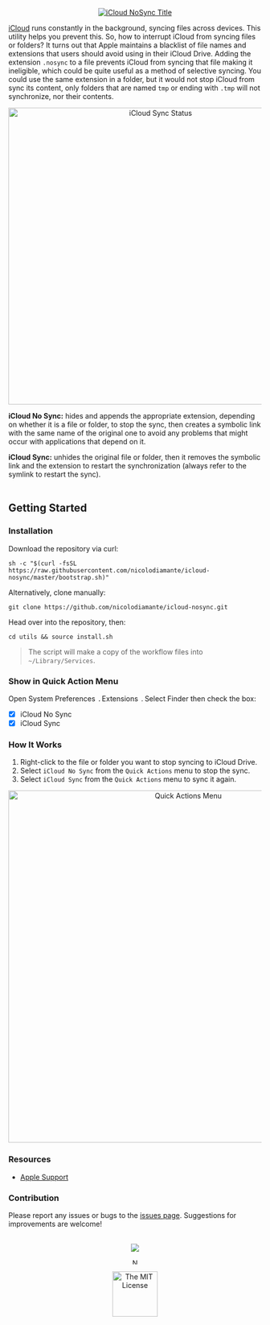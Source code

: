 <p align="center"><a href="#"><img src="https://user-images.githubusercontent.com/48920263/110962274-1605ca80-8351-11eb-8e71-c3b43d6e48fd.png" draggable="false" ondragstart="return false;" alt="iCloud NoSync Title" title="iCloud NoSync" /></a></p>

[iCloud][apple-icloud] runs constantly in the background, syncing files across
devices. This utility helps you prevent this. So, how to interrupt iCloud from
syncing files or folders? It turns out that Apple maintains a blacklist of file
names and extensions that users should avoid using in their iCloud Drive. Adding
the extension `.nosync` to a file prevents iCloud from syncing that file making
it ineligible, which could be quite useful as a method of selective syncing.
You could use the same extension in a folder, but it would not stop iCloud from
sync its content, only folders that are named `tmp` or ending with `.tmp` will
not synchronize, nor their contents.

<p align="center"><a href="#"><img src="https://user-images.githubusercontent.com/48920263/110946875-b9e67a80-833f-11eb-806b-5252af874b8e.png" draggable="false" ondragstart="return false;" alt="iCloud Sync Status" title="iCloud Sync Status" width="590px" /></a></p>

**iCloud No Sync:** hides and appends the appropriate extension, depending on
whether it is a file or folder, to stop the sync, then creates a symbolic
link with the same name of the original one to avoid any problems that might
occur with applications that depend on it.

**iCloud Sync:** unhides the original file or folder, then it removes the
symbolic link and the extension to restart the synchronization (always
refer to the symlink to restart the sync).<br/><br/>

## Getting Started

### Installation

Download the repository via curl:

```shell
sh -c "$(curl -fsSL https://raw.githubusercontent.com/nicolodiamante/icloud-nosync/master/bootstrap.sh)"
```

Alternatively, clone manually:

```shell
git clone https://github.com/nicolodiamante/icloud-nosync.git
```

Head over into the repository, then:

```shell
cd utils && source install.sh
```

> The script will make a copy of the workflow files into `~/Library/Services`.

### Show in Quick Action Menu

Open System Preferences <a href="#"><img src="https://user-images.githubusercontent.com/48920263/113451325-0df5f380-9402-11eb-80ea-cf4140340ab4.png" draggable="false" ondragstart="return false;" alt="Arrow" title="Arrow" width="5.4px" /></a> Extensions <a href="#"><img src="https://user-images.githubusercontent.com/48920263/113451325-0df5f380-9402-11eb-80ea-cf4140340ab4.png" draggable="false" ondragstart="return false;" alt="Arrow" title="Arrow" width="5.4px" /></a> Select Finder then check the box:

- [x] iCloud No Sync
- [x] iCloud Sync

### How It Works

1. Right-click to the file or folder you want to stop syncing to iCloud Drive.
2. Select `iCloud No Sync` from the `Quick Actions` menu to stop the sync.
3. Select `iCloud Sync` from the `Quick Actions` menu to sync it again.

<p align="center"><a href="#"><img src="https://user-images.githubusercontent.com/48920263/110946959-d5518580-833f-11eb-9eca-f7f8134e2cc9.png" draggable="false" ondragstart="return false;" alt="Quick Actions Menu" title="Quick Actions Menu" width="700px" /></a></p>

### Resources

- [Apple Support][apple-guide]

### Contribution

Please report any issues or bugs to the [issues page][issues]. Suggestions for improvements
are welcome!<br/><br/>

<p align="center"><a href="#"><img src="https://user-images.githubusercontent.com/48920263/113406768-5a164900-93ac-11eb-94a7-09377a52bf53.png" draggable="false" ondragstart="return false;" /></a></p>

<p align="center"><a href="https://nicolodiamante.com" target="_blank"><img src="https://user-images.githubusercontent.com/48920263/113433823-31a84200-93e0-11eb-9ffb-9111b389ef2f.png" draggable="false" ondragstart="return false;" alt="Nicol&#242; Diamante Portfolio" title="Nicol&#242; Diamante" width="11px" /></a></p>

<p align="center"><a href="https://github.com/nicolodiamante/icloud-nosync/blob/main/LICENSE.md" target="_blank"><img src="https://user-images.githubusercontent.com/48920263/110947109-06ca5100-8340-11eb-99cf-8d245044b8a3.png" draggable="false" ondragstart="return false;" alt="The MIT License" title="The MIT License (MIT)" width="90px" /></a></p>

<!-- Link labels: -->
[apple-icloud]: https://www.apple.com/icloud/
[apple-guide]: https://support.apple.com/guide/mac-help/get-file-folder-and-disk-information-on-mac-mchlp1774/11.0/mac/11.0
[issues]: https://github.com/nicolodiamante/icloud-nosync/issues
